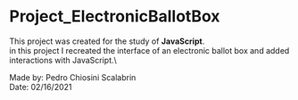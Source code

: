 # Project_ElectronicBallotBox
This project was created for the study of **JavaScript**.\
in this project I recreated the interface of an electronic ballot box and added interactions with JavaScript.\

Made by: Pedro Chiosini Scalabrin\
Date: 02/16/2021
